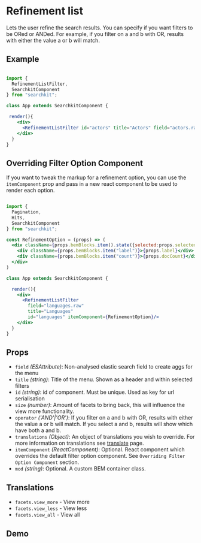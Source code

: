 # Refinement list
Lets the user refine the search results. You can specify if you want filters to be ORed or ANDed. For example, if you filter on a and b with OR, results with either the value a or b will match.

## Example

```jsx

import {
  RefinementListFilter,
  SearchkitComponent
} from "searchkit";

class App extends SearchkitComponent {

 render(){
    <div>
      <RefinementListFilter id="actors" title="Actors" field="actors.raw" operator="AND"/>
    </div>
  }
}
```

## Overriding Filter Option Component
If you want to tweak the markup for a refinement option, you can use the `itemComponent` prop and pass in a new react component to be used to render each option.

```jsx

import {
  Pagination,
  Hits,
  SearchkitComponent
} from "searchkit";

const RefinementOption = (props) => (
  <div className={props.bemBlocks.item().state({selected:props.selected}).mix(this.bemBlocks.container("item"))} onClick={props.toggleFilter}>
    <div className={props.bemBlocks.item("label")}>{props.label}</div>
    <div className={props.bemBlocks.item("count")}>{props.docCount}</div>
  </div>
)

class App extends SearchkitComponent {

  render(){
    <div>
      <RefinementListFilter
        field="languages.raw"
        title="Languages"
        id="languages" itemComponent={RefinementOption}/>
    </div>
  }
}
```

## Props
- `field` *(ESAttribute)*: Non-analysed elastic search field to create aggs for the menu
- `title` *(string)*: Title of the menu. Shown as a header and within selected filters
- `id` *(string)*: id of component. Must be unique. Used as key for url serialisation
- `size` *(number)*: Amount of facets to bring back, this will influence the view more functionality.
- `operator` *('AND'|'OR')*: If you filter on a and b with OR, results with either the value a or b will match. If you select a and b, results will show which have both a and b.
- `translations` *(Object)*: An object of translations you wish to override. For more information on translations see [translate](../../core/Translate.md) page.
- `itemComponent` *(ReactComponent)*: Optional. React component which overrides the default filter option component. See `Overriding Filter Option Component` section.
- `mod` *(string)*: Optional. A custom BEM container class.

## Translations
- `facets.view_more` - View more
- `facets.view_less` - View less
- `facets.view_all` - View all


## Demo
[](codepen://searchkit/zrNrzL?height=800&theme=0)

